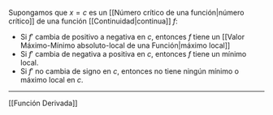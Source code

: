 Supongamos que $x=c$ es un [[Número crítico de una función|número crítico]] de una función [[Continuidad|continua]] $f$:
- Si $f'$ cambia de positivo a negativa en $c$, entonces $f$ tiene un [[Valor Máximo-Mínimo absoluto-local de una Función|máximo local]]
- Si $f'$ cambia de negativa a positiva en $c$, entonces $f$ tiene un mínimo local.
- Si $f'$ no cambia de signo en $c$, entonces no tiene ningún mínimo o máximo local en $c$.
***
[[Función Derivada]]